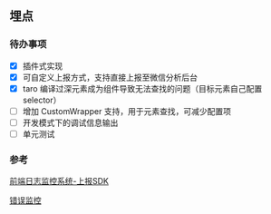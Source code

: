 ## 埋点

### 待办事项
- [x] 插件式实现
- [x] 可自定义上报方式，支持直接上报至微信分析后台
- [x] taro 编译过深元素成为组件导致无法查找的问题（目标元素自己配置selector）
- [ ] 增加 CustomWrapper 支持，用于元素查找，可减少配置项
- [ ] 开发模式下的调试信息输出
- [ ] 单元测试

### 参考

[前端日志监控系统-上报SDK](https://juejin.cn/post/7218513153402224695)

[错误监控](https://juejin.cn/post/7416282129451810867?searchId=20240925145126935E3024210D4184F76C)
